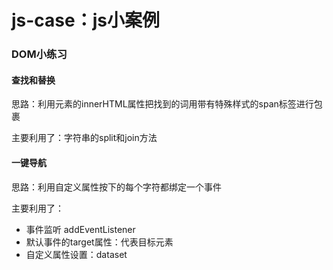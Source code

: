 # js-case：js小案例

### DOM小练习
#### 查找和替换

思路：利用元素的innerHTML属性把找到的词用带有特殊样式的span标签进行包裹

主要利用了：字符串的split和join方法

#### 一键导航

思路：利用自定义属性按下的每个字符都绑定一个事件

主要利用了：
- 事件监听 addEventListener
- 默认事件的target属性：代表目标元素
- 自定义属性设置：dataset
